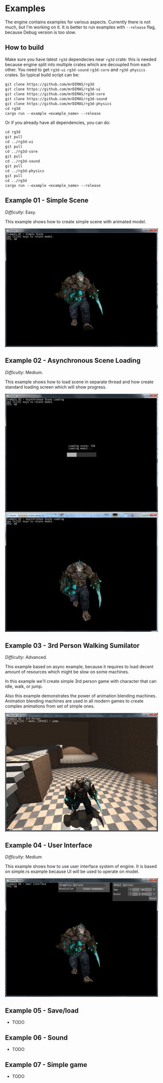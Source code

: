 # Examples

The engine contains examples for various aspects. Currently there is not much, but I'm working on it. 
It is better to run examples with `--release` flag, because Debug version is too slow.

## How to build

Make sure you have latest `rg3d` dependecies near `rg3d` crate: this is needed because engine split into multiple crates which are decoupled from each other. You need to get `rg3d-ui` `rg3d-sound` `rg3d-core` and `rg3d-physics` crates. So typical build script can be:

```
git clone https://github.com/mrDIMAS/rg3d
git clone https://github.com/mrDIMAS/rg3d-ui
git clone https://github.com/mrDIMAS/rg3d-core
git clone https://github.com/mrDIMAS/rg3d-sound
git clone https://github.com/mrDIMAS/rg3d-physics
cd rg3d
cargo run --example <example_name> --release
```

Or if you already have all dependencies, you can do:

```
cd rg3d
git pull
cd ../rg3d-ui
git pull
cd ../rg3d-core
git pull
cd ../rg3d-sound
git pull
cd ../rg3d-physics
git pull
cd ../rg3d
cargo run --example <example_name> --release
```

## Example 01 - Simple Scene

*Difficulty*: Easy.

This example shows how to create simple scene with animated model.

![Example 01](screenshots/simple.png?raw=true "Example 01")

## Example 02 - Asynchronous Scene Loading

*Difficulty*: Medium.

This example shows how to load scene in separate thread and how create standard loading screen which will show progress.

![Example 02_0](screenshots/async_0.png?raw=true "Example 02_0")
![Example 02_1](screenshots/async_1.png?raw=true "Example 02_1")

## Example 03 - 3rd Person Walking Sumilator

*Difficulty*: Advanced.

This example based on async example, because it requires to load decent amount of resources which might be slow on some machines.

In this example we'll create simple 3rd person game with character that can idle, walk, or jump.

Also this example demonstrates the power of animation blending machines. Animation blending machines are used in all modern games to create complex animations from set of simple ones.

![Example 03](screenshots/3rd_person.png?raw=true "Example 03")

## Example 04 - User Interface

*Difficulty*: Medium

This example shows how to use user interface system of engine. It is based on simple.rs example because UI will be used to operate on model.

![Example 04](screenshots/ui.png?raw=true "Example 04")

## Example 05 - Save/load

- TODO

## Example 06 - Sound

- TODO

## Example 07 - Simple game

- TODO
